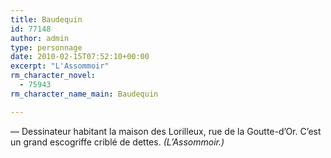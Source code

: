 ```yaml
---
title: Baudequin
id: 77148
author: admin
type: personnage
date: 2010-02-15T07:52:10+00:00
excerpt: "L'Assommoir"
rm_character_novel:
  - 75943
rm_character_name_main: Baudequin

---
```

— Dessinateur habitant la maison des Lorilleux, rue de la Goutte-d&rsquo;Or. C&rsquo;est un grand escogriffe criblé de dettes. _(L&rsquo;Assommoir.)_